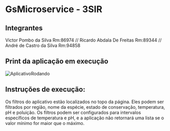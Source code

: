 # GsMicroservice - 3SIR

## Integrantes

Victor Pombo da Silva Rm:86974 // Ricardo Abdala De Freitas Rm:89344 // André de Castro da Silva Rm:94858

## Print da aplicação em execução

![AplicativoRodando](https://github.com/VictorPombo/GsMicro/assets/99228259/d1eb62ac-246a-471f-8cd3-471eee611d65)


## Instruções de execução:

Os filtros do aplicativo estão localizados no topo da página. Eles podem ser filtrados por região, nome da espécie, estado de conservação, temperatura, pH e poluição. Os filtros podem ser configurados para intervalos específicos de temperatura e pH, e a aplicação não retornará uma lista se o valor mínimo for maior que o máximo.
